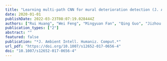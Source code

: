 ```yaml
---
title: "Learning multi-path CNN for mural deterioration detection (J. Ambient Intell. Humaniz. Comput., 2020)"
date: 2020-01-01
publishDate: 2022-03-23T08:07:19.028444Z
authors: ["Rui Huang", "Wei Feng", "Mingyuan Fan", "Qing Guo", "Jizhou Sun"]
publication_types: ["2"]
abstract: ""
featured: false
publication: "*J. Ambient Intell. Humaniz. Comput.*"
url_pdf: "https://doi.org/10.1007/s12652-017-0656-4"
doi: "10.1007/s12652-017-0656-4"
---
```


